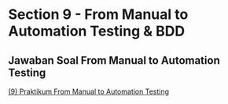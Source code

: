 # Section 9 - From Manual to Automation Testing & BDD
## Jawaban Soal From Manual to Automation Testing
[(9) Praktikum From Manual to Automation Testing](https://docs.google.com/document/d/1l6Xrcp_XpNEyYBoQbPmpMjOJiZfOO7w5/edit?usp=sharing&ouid=105836954103399876691&rtpof=true&sd=true)
